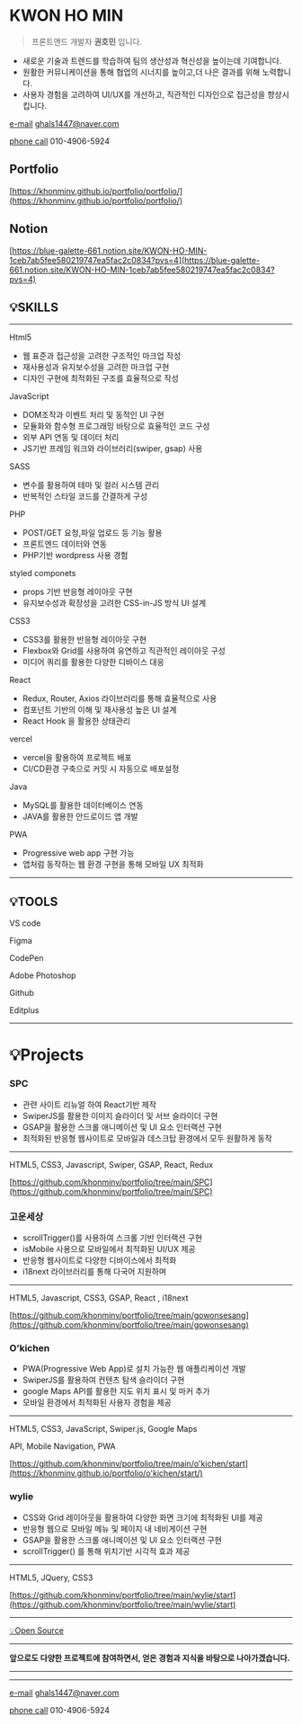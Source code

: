 # KWON HO MIN

> 프론트앤드 개발자  **권호민** 입니다.
> 

- 새로운 기술과 트렌드를 학습하여 팀의 생산성과 혁신성을 높이는데 기여합니다.
- 원활한 커뮤니케이션을 통해 협업의 시너지를 높이고,더 나은 결과를 위해 노력합니다.
- 사용자 경험을 고려하여 UI/UX를 개선하고, 직관적인 디자인으로 접근성을 향상시킵니다.

[e-mail](mailto:oki6479@naver.com)  ghals1447@naver.com

[phone call](01040866479)  010-4906-5924

## Portfolio

[https://khonminv.github.io/portfolio/portfolio/](https://khonminv.github.io/portfolio/portfolio/)

## Notion

[https://blue-galette-661.notion.site/KWON-HO-MIN-1ceb7ab5fee580219747ea5fac2c0834?pvs=4](https://blue-galette-661.notion.site/KWON-HO-MIN-1ceb7ab5fee580219747ea5fac2c0834?pvs=4)

## 💡SKILLS

---

<aside>
Html5

- 웹 표준과 접근성을 고려한 구조적인 마크업 작성
- 재사용성과 유지보수성을 고려한 마크업 구현
- 디자인 구현에 최적화된 구조를 효율적으로 작성
</aside>

<aside>
JavaScript

- DOM조작과 이벤트 처리 및 동적인 UI 구현
- 모듈화와 함수형 프로그래밍 바탕으로 효율적인 코드 구성
- 외부 API 연동 및 데이터 처리
- JS기반 프레임 워크와 라이브러리(swiper, gsap) 사용
</aside>

<aside>
SASS

- 변수를 활용하여 테마 및 컬러 시스템 관리
- 반복적인 스타일 코드를 간결하게 구성
</aside>

<aside>
PHP

- POST/GET 요청,파일 업로드 등 기능 활용
- 프론트엔드 데이터와 연동
- PHP기반 wordpress 사용 경험
</aside>

<aside>
styled componets

- props 기반 반응형 레이아웃 구현
- 유지보수성과 확장성을 고려한 CSS-in-JS 방식 UI 설계
</aside>

<aside>
CSS3

- CSS3를 활용한 반응형 레이아웃 구현
- Flexbox와 Grid를 사용하여 유연하고 직관적인 레이아웃 구성
- 미디어 쿼리를 활용한 다양한 디바이스 대응
</aside>

<aside>
React

- Redux, Router, Axios 라이브러리를 통해 효율적으로 사용
- 컴포넌트 기반의 이해 및 재사용성 높은 UI 설계
- React Hook 을 활용한 상태관리
</aside>

<aside>
 vercel

- vercel을 활용하여 프로젝트 배포
- CI/CD환경 구축으로 커밋 시 자동으로 배포설정
</aside>

<aside>
 Java

- MySQL를 활용한 데이터베이스 연동
- JAVA를 활용한 안드로이드 앱 개발
</aside>

<aside>
 PWA

- Progressive web app 구현 가능
- 앱처럼 동작하는 웹 환경 구현을 통해 모바일 UX 최적화
</aside>

---

## 💡TOOLS



 VS code


Figma


CodePen

Adobe Photoshop



Github

Editplus



---

# 💡Projects

### SPC

- 관련 사이트 리뉴얼 하여 React기반 제작
- SwiperJS를 활용한 이미지 슬라이더 및 서브 슬라이더 구현
- GSAP을 활용한 스크롤 애니메이션 및 UI 요소 인터랙션 구현
- 최적화된 반응형 웹사이트로 모바일과 데스크탑 환경에서 모두 원활하게 동작

---

HTML5, CSS3, Javascript, Swiper, GSAP, React, Redux

[https://github.com/khonminv/portfolio/tree/main/SPC](https://github.com/khonminv/portfolio/tree/main/SPC)

### 고운세상

- scrollTrigger()를 사용하여 스크롤 기반 인터랙션 구현
- isMobile 사용으로 모바일에서 최적화된 UI/UX 제공
- 반응형 웹사이트로 다양한 디바이스에서 최적화
- i18next 라이브러리를 통해 다국어 지원하며

---

HTML5, Javascript, CSS3, GSAP, React , i18next

[https://github.com/khonminv/portfolio/tree/main/gowonsesang](https://github.com/khonminv/portfolio/tree/main/gowonsesang)

### O’kichen

- PWA(Progressive Web App)로 설치 가능한 웹 애플리케이션 개발
- SwiperJS를 활용하여 컨텐츠 탐색 슬라이더 구현
- google Maps API를 활용한 지도 위치 표시 및 마커 추가
- 모바일 환경에서 최적화된 사용자 경험을 제공

---

HTML5, CSS3, JavaScript, Swiper.js, Google Maps 

API, Mobile Navigation, PWA

[https://github.com/khonminv/portfolio/tree/main/o'kichen/start](https://khonminv.github.io/portfolio/o'kichen/start/)

### wylie

- CSS와 Grid 레이아웃을 활용하여 다양한 화면 크기에 최적화된 UI를 제공
- 반응형 웹으로 모바일 메뉴 및 페이지 내 네비게이션 구현
- GSAP을 활용한 스크롤 애니메이션 및 UI 요소 인터랙션 구현
- scrollTrigger() 를 통해 위치기반 시각적 효과 제공

---

HTML5, JQuery, CSS3

[https://github.com/khonminv/portfolio/tree/main/wylie/start](https://github.com/khonminv/portfolio/tree/main/wylie/start)

---

[💡Open Source](%F0%9F%92%A1Open%20Source%201ceb7ab5fee581bebb5bddbb1f9a6c0f.csv)

---

**앞으로도 다양한 프로젝트에 참여하면서, 얻은 경험과 지식을 바탕으로 나아가겠습니다.**

---

---

[e-mail](mailto:oki6479@naver.com)  ghals1447@naver.com

[phone call](01040866479)  010-4906-5924

